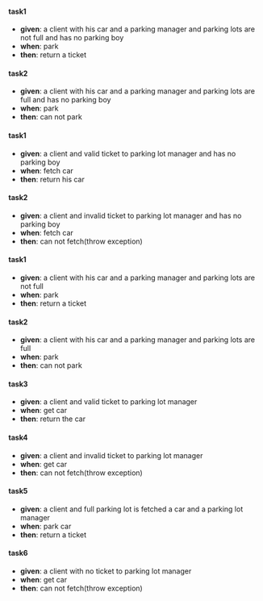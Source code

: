 #### task1
- **given**: a client with his car and a parking manager and parking lots are not full and has no parking boy
- **when**: park
- **then**: return a ticket

#### task2
- **given**: a client with his car and a parking manager and parking lots are full and has no parking boy
- **when**: park
- **then**: can not park

#### task1
- **given**: a client and valid ticket to parking lot manager and has no parking boy
- **when**: fetch car
- **then**: return his car

#### task2
- **given**: a client and invalid ticket to parking lot manager and has no parking boy
- **when**: fetch car
- **then**: can not fetch(throw exception)


#### task1
- **given**: a client with his car and a parking manager and parking lots are not full
- **when**: park
- **then**: return a ticket

#### task2
- **given**: a client with his car and a parking manager and parking lots are full
- **when**: park
- **then**: can not park

#### task3
- **given**: a client and valid ticket to parking lot manager
- **when**: get car 
- **then**: return the car

#### task4
- **given**: a client and invalid ticket to parking lot manager
- **when**: get car 
- **then**: can not fetch(throw exception)

#### task5
- **given**: a client and full parking lot is fetched a car and a parking lot manager
- **when**: park car 
- **then**: return a ticket

#### task6
- **given**: a client with no ticket to parking lot manager
- **when**: get car 
- **then**: can not fetch(throw exception)
